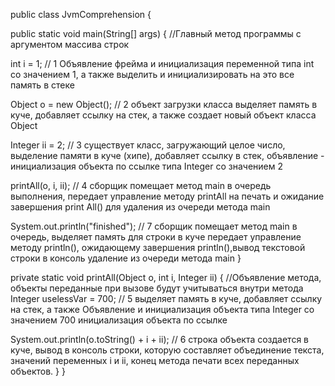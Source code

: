 

public class JvmComprehension {

public static void main(String[] args) { //Главный метод программы 
с аргументом массива строк

int i = 1; // 1 Объявление фрейма и инициализация переменной типа int со значением 1, 
а также выделить и инициализировать на это все память в стеке

Object o = new Object(); // 2 объект загрузки класса выделяет память в куче, добавляет ссылку на стек, 
а также создает новый объект класса Object

Integer ii = 2; // 3 существует класс, загружающий целое число, выделение памяти в куче (хипе),
добавляет ссылку в стек, объявление - инициализация объекта по ссылке типа Integer со значением 2

printAll(o, i, ii); // 4 сборщик помещает метод main в очередь выполнения, передает управление методу printAll на печать и 
ожидание завершения print All() для удаления из очереди метода main

System.out.println("finished"); // 7 сборщик помещает метод main в очередь, выделяет память для строки в куче
передает управление методу println(), ожидающему завершения println(),вывод текстовой строки в консоль
удаление из очереди метода main
}

private static void printAll(Object o, int i, Integer ii) { //Объявление метода, объекты переданные при вызове будут учитываться внутри метода   
Integer uselessVar = 700; // 5 выделяет память в куче, добавляет ссылку на стек, а также Объявление и инициализация объекта типа Integer со значением 700 инициализация объекта по ссылке

System.out.println(o.toString() + i + ii); // 6 строка объекта создается в куче, вывод в консоль строки, которую составляет объединение текста, значений переменных i и ii, конец метода печати всех переданных объектов.
}
}
